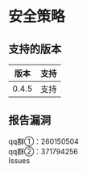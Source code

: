 # 安全策略

## 支持的版本
| 版本 | 支持          |
| ------- | ------------------ |
| 0.4.5   | 支持 |

## 报告漏洞
qq群①：260150504  
qq群②：371794256  
Issues
